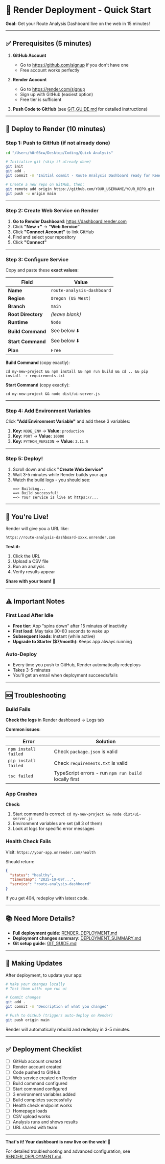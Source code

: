 # 🚀 Render Deployment - Quick Start

**Goal:** Get your Route Analysis Dashboard live on the web in 15 minutes!

---

## ✅ Prerequisites (5 minutes)

1. **GitHub Account**
   - Go to https://github.com/signup if you don't have one
   - Free account works perfectly

2. **Render Account**
   - Go to https://render.com/signup
   - Sign up with GitHub (easiest option)
   - Free tier is sufficient

3. **Push Code to GitHub** (see [GIT_GUIDE.md](GIT_GUIDE.md) for detailed instructions)

---

## 🎯 Deploy to Render (10 minutes)

### Step 1: Push to GitHub (if not already done)

```bash
cd "/Users/h0r03cw/Desktop/Coding/Quick Analysis"

# Initialize git (skip if already done)
git init
git add .
git commit -m "Initial commit - Route Analysis Dashboard ready for Render"

# Create a new repo on GitHub, then:
git remote add origin https://github.com/YOUR_USERNAME/YOUR_REPO.git
git push -u origin main
```

---

### Step 2: Create Web Service on Render

1. **Go to Render Dashboard**: https://dashboard.render.com
2. Click **"New +"** → **"Web Service"**
3. Click **"Connect Account"** to link GitHub
4. Find and select your repository
5. Click **"Connect"**

---

### Step 3: Configure Service

Copy and paste these **exact values**:

| Field | Value |
|-------|-------|
| **Name** | `route-analysis-dashboard` |
| **Region** | `Oregon (US West)` |
| **Branch** | `main` |
| **Root Directory** | *(leave blank)* |
| **Runtime** | `Node` |
| **Build Command** | See below ⬇️ |
| **Start Command** | See below ⬇️ |
| **Plan** | `Free` |

**Build Command** (copy exactly):
```
cd my-new-project && npm install && npm run build && cd .. && pip install -r requirements.txt
```

**Start Command** (copy exactly):
```
cd my-new-project && node dist/ui-server.js
```

---

### Step 4: Add Environment Variables

Click **"Add Environment Variable"** and add these 3 variables:

1. **Key:** `NODE_ENV` → **Value:** `production`
2. **Key:** `PORT` → **Value:** `10000`
3. **Key:** `PYTHON_VERSION` → **Value:** `3.11.9`

---

### Step 5: Deploy!

1. Scroll down and click **"Create Web Service"**
2. Wait 3-5 minutes while Render builds your app
3. Watch the build logs - you should see:
   ```
   ==> Building...
   ==> Build successful!
   ==> Your service is live at https://...
   ```

---

## 🎉 You're Live!

Render will give you a URL like:
```
https://route-analysis-dashboard-xxxx.onrender.com
```

**Test it:**
1. Click the URL
2. Upload a CSV file
3. Run an analysis
4. Verify results appear

**Share with your team!** 🎊

---

## ⚠️ Important Notes

### First Load After Idle
- **Free tier**: App "spins down" after 15 minutes of inactivity
- **First load**: May take 30-60 seconds to wake up
- **Subsequent loads**: Instant (while active)
- **Upgrade to Starter ($7/month)**: Keeps app always running

### Auto-Deploy
- Every time you push to GitHub, Render automatically redeploys
- Takes 3-5 minutes
- You'll get an email when deployment succeeds/fails

---

## 🆘 Troubleshooting

### Build Fails

**Check the logs** in Render dashboard → Logs tab

**Common issues:**

| Error | Solution |
|-------|----------|
| `npm install failed` | Check `package.json` is valid |
| `pip install failed` | Check `requirements.txt` is valid |
| `tsc failed` | TypeScript errors - run `npm run build` locally first |

### App Crashes

**Check:**
1. Start command is correct: `cd my-new-project && node dist/ui-server.js`
2. Environment variables are set (all 3 of them)
3. Look at logs for specific error messages

### Health Check Fails

Visit: `https://your-app.onrender.com/health`

Should return:
```json
{
  "status": "healthy",
  "timestamp": "2025-10-09T...",
  "service": "route-analysis-dashboard"
}
```

If you get 404, redeploy with latest code.

---

## 📚 Need More Details?

- **Full deployment guide**: [RENDER_DEPLOYMENT.md](RENDER_DEPLOYMENT.md)
- **Deployment changes summary**: [DEPLOYMENT_SUMMARY.md](DEPLOYMENT_SUMMARY.md)
- **Git setup guide**: [GIT_GUIDE.md](GIT_GUIDE.md)

---

## 🔄 Making Updates

After deployment, to update your app:

```bash
# Make your changes locally
# Test them with: npm run ui

# Commit changes
git add .
git commit -m "Description of what you changed"

# Push to GitHub (triggers auto-deploy on Render)
git push origin main
```

Render will automatically rebuild and redeploy in 3-5 minutes.

---

## ✅ Deployment Checklist

- [ ] GitHub account created
- [ ] Render account created
- [ ] Code pushed to GitHub
- [ ] Web service created on Render
- [ ] Build command configured
- [ ] Start command configured
- [ ] 3 environment variables added
- [ ] Build completes successfully
- [ ] Health check endpoint works
- [ ] Homepage loads
- [ ] CSV upload works
- [ ] Analysis runs and shows results
- [ ] URL shared with team

---

**That's it! Your dashboard is now live on the web! 🚀**

For detailed troubleshooting and advanced configuration, see [RENDER_DEPLOYMENT.md](RENDER_DEPLOYMENT.md).
